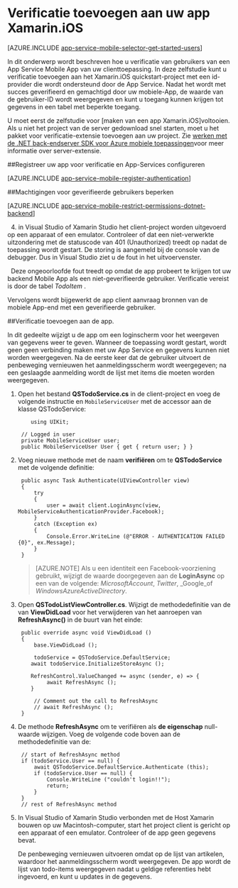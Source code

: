<properties
    pageTitle="Aan de slag met verificatie voor Mobile Apps in iOS Xamarin"
    description="Informatie over het verifiëren van gebruikers van uw Xamarin iOS-app via een groot aantal identiteitsaanbieders van, met inbegrip van AAD, Google, Facebook, Twitter en Microsoft met mobiele Apps."
    services="app-service\mobile"
    documentationCenter="xamarin"
    authors="adrianhall"
    manager="dwrede"
    editor=""/>

<tags
    ms.service="app-service-mobile"
    ms.workload="na"
    ms.tgt_pltfrm="mobile-xamarin-ios"
    ms.devlang="dotnet"
    ms.topic="article"
    ms.date="10/01/2016"
    ms.author="adrianha"/>

# <a name="add-authentication-to-your-xamarinios-app"></a>Verificatie toevoegen aan uw app Xamarin.iOS

[AZURE.INCLUDE [app-service-mobile-selector-get-started-users](../../includes/app-service-mobile-selector-get-started-users.md)]

In dit onderwerp wordt beschreven hoe u verificatie van gebruikers van een App Service Mobile App van uw clienttoepassing. In deze zelfstudie kunt u verificatie toevoegen aan het Xamarin.iOS quickstart-project met een id-provider die wordt ondersteund door de App Service. Nadat het wordt met succes geverifieerd en gemachtigd door uw mobiele-App, de waarde van de gebruiker-ID wordt weergegeven en kunt u toegang kunnen krijgen tot gegevens in een tabel met beperkte toegang.

U moet eerst de zelfstudie voor [maken van een app Xamarin.iOS]voltooien. Als u niet het project van de server gedownload snel starten, moet u het pakket voor verificatie-extensie toevoegen aan uw project. Zie [werken met de .NET back-endserver SDK voor Azure mobiele toepassingen](app-service-mobile-dotnet-backend-how-to-use-server-sdk.md)voor meer informatie over server-extensie.

##<a name="register-your-app-for-authentication-and-configure-app-services"></a>Registreer uw app voor verificatie en App-Services configureren

[AZURE.INCLUDE [app-service-mobile-register-authentication](../../includes/app-service-mobile-register-authentication.md)]

##<a name="restrict-permissions-to-authenticated-users"></a>Machtigingen voor geverifieerde gebruikers beperken

[AZURE.INCLUDE [app-service-mobile-restrict-permissions-dotnet-backend](../../includes/app-service-mobile-restrict-permissions-dotnet-backend.md)]

&nbsp;&nbsp;4. in Visual Studio of Xamarin Studio het client-project worden uitgevoerd op een apparaat of een emulator. Controleer of dat een niet-verwerkte uitzondering met de statuscode van 401 (Unauthorized) treedt op nadat de toepassing wordt gestart. De storing is aangemeld bij de console van de debugger. Dus in Visual Studio ziet u de fout in het uitvoervenster.

&nbsp;&nbsp;Deze ongeoorloofde fout treedt op omdat de app probeert te krijgen tot uw backend Mobile App als een niet-geverifieerde gebruiker. Verificatie vereist is door de tabel *TodoItem* .

Vervolgens wordt bijgewerkt de app client aanvraag bronnen van de mobiele App-end met een geverifieerde gebruiker.

##<a name="add-authentication-to-the-app"></a>Verificatie toevoegen aan de app.

In dit gedeelte wijzigt u de app om een loginscherm voor het weergeven van gegevens weer te geven. Wanneer de toepassing wordt gestart, wordt geen geen verbinding maken met uw App Service en gegevens kunnen niet worden weergegeven. Na de eerste keer dat de gebruiker uitvoert de penbeweging vernieuwen het aanmeldingsscherm wordt weergegeven; na een geslaagde aanmelding wordt de lijst met items die moeten worden weergegeven.

1. Open het bestand **QSTodoService.cs** in de client-project en voeg de volgende instructie en `MobileServiceUser` met de accessor aan de klasse QSTodoService:

    ```
        using UIKit;
    ```

        // Logged in user
        private MobileServiceUser user;
        public MobileServiceUser User { get { return user; } }

2. Voeg nieuwe methode met de naam **verifiëren** om te **QSTodoService** met de volgende definitie:


        public async Task Authenticate(UIViewController view)
        {
            try
            {
                user = await client.LoginAsync(view, MobileServiceAuthenticationProvider.Facebook);
            }
            catch (Exception ex)
            {
                Console.Error.WriteLine (@"ERROR - AUTHENTICATION FAILED {0}", ex.Message);
            }
        }

    >[AZURE.NOTE] Als u een identiteit een Facebook-voorziening gebruikt, wijzigt de waarde doorgegeven aan de **LoginAsync** op een van de volgende: _MicrosoftAccount_, _Twitter_, _Google_of _WindowsAzureActiveDirectory_.

3. Open **QSTodoListViewController.cs**. Wijzigt de methodedefinitie van de van **ViewDidLoad** voor het verwijderen van het aanroepen van **RefreshAsync()** in de buurt van het einde:

        public override async void ViewDidLoad ()
        {
            base.ViewDidLoad ();

            todoService = QSTodoService.DefaultService;
           await todoService.InitializeStoreAsync ();

           RefreshControl.ValueChanged += async (sender, e) => {
                await RefreshAsync ();
           }

            // Comment out the call to RefreshAsync
            // await RefreshAsync ();
        }


4. De methode **RefreshAsync** om te verifiëren als **de eigenschap** null-waarde wijzigen. Voeg de volgende code boven aan de methodedefinitie van de:

        // start of RefreshAsync method
        if (todoService.User == null) {
            await QSTodoService.DefaultService.Authenticate (this);
            if (todoService.User == null) {
                Console.WriteLine ("couldn't login!!");
                return;
            }
        }
        // rest of RefreshAsync method

5. In Visual Studio of Xamarin Studio verbonden met de Host Xamarin bouwen op uw Macintosh-computer, start het project client is gericht op een apparaat of een emulator. Controleer of de app geen gegevens bevat.

    De penbeweging vernieuwen uitvoeren omdat op de lijst van artikelen, waardoor het aanmeldingsscherm wordt weergegeven. De app wordt de lijst van todo-items weergegeven nadat u geldige referenties hebt ingevoerd, en kunt u updates in de gegevens.


<!-- URLs. -->
[Submit an app page]: http://go.microsoft.com/fwlink/p/?LinkID=266582
[My Applications]: http://go.microsoft.com/fwlink/p/?LinkId=262039
[Maak een Xamarin.iOS-app]: app-service-mobile-xamarin-ios-get-started.md
